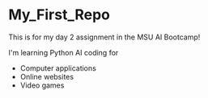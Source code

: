 # My_First_Repo
This is for my day 2 assignment in the MSU AI Bootcamp!

I'm learning Python AI coding for 
* Computer applications
* Online websites
* Video games